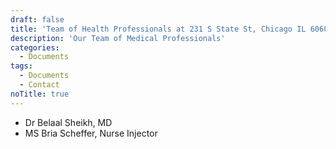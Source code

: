 ```yaml
---
draft: false
title: 'Team of Health Professionals at 231 S State St, Chicago IL 60604'
description: 'Our Team of Medical Professionals'
categories:
  - Documents
tags:
  - Documents
  - Contact
noTitle: true
---
```


-  Dr Belaal Sheikh, MD
-  MS Bria Scheffer, Nurse Injector

